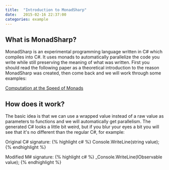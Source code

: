 ```yaml
---
title:  "Introduction to MonadSharp"
date:   2015-02-16 22:37:00
categories: example
---
```


## What is MonadSharp? ##
MonadSharp is an experimental programming language written in C# which compiles into C#. It uses monads to automatically parallelize the code you write while still preserving the meaning of what was written. First you should read the following paper as a theoretical introduction to the reason MonadSharp was created, then come back and we will work through some examples:

[Computation at the Speed of Monads](http://rixianopentech.github.io/MonadSharp/Documents/ComputationAtTheSpeedOfMonadsPaper.pdf)


## How does it work? ##
The basic idea is that we can use a wrapped value instead of a raw value as parameters to functions and we will automatically get parallelism. The generated C# looks a little bit weird, but if you blur your eyes a bit you will see that it's no different than the regular C#, for example:

Original C# signature:
{% highlight c# %}
Console.WriteLine(string value);
{% endhighlight %}

Modified M# signature:
{% highlight c# %}
_Console.WriteLine(IObservable<string> value);
{% endhighlight %}

